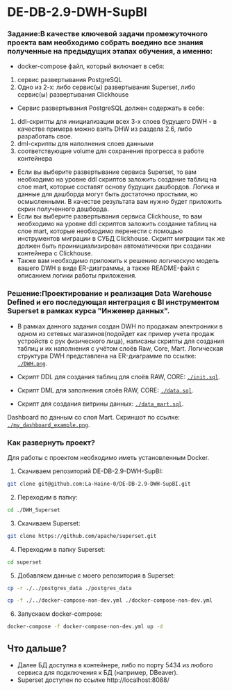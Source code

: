 # DE-DB-2.9-DWH-SupBI
### Задание:В качестве ключевой задачи промежуточного проекта вам необходимо собрать воедино все знания полученные на предыдущих этапах обучения, а именно:
- docker-compose файл, который включает в себя:
1. сервис развертывания PostgreSQL
2. Одно из 2-х: либо сервис(ы) развертывания Superset, либо сервис(ы) развертывания Clickhouse
- Сервис развертывания PostgreSQL должен содержать в себе:
1. ddl-скрипты для инициализации всех 3-х слоев будущего DWH - в качестве примера можно взять DHW из раздела 2.6, либо разработать свое.
2. dml-скрипты для наполнения слоев данными
3. соответствующие volume для сохранения прогресса в работе контейнера
- Если вы выберите развертывание сервиса Superset, то вам необходимо на уровне ddl скриптов заложить создание таблиц на слое mart, которые составят основу будущих дашбордов. Логика и данные для дашборда могут быть достаточно простыми, но осмысленными. В качестве результата вам нужно будет приложить скрин полученного дашборда.
- Если вы выберите развертывания сервиса Clickhouse, то вам необходимо на уровне ddl скриптов заложить создание таблиц на слое mart, которые необходимо перенести с помощью инструментов миграции в СУБД Clickhouse. Скрипт миграции так же должен быть проинициализирован автоматически при создании контейнера с Clickhouse.
- Также вам необходимо приложить к решению логическую модель вашего DWH в виде ER-диаграммы, а также README-файл с описанием логики работы приложения. 
### Решение:Проектирование и реализация Data Warehouse Defined и его последующая интеграция с BI инструментом Superset в рамках курса "Инженер данных".
- В рамках данного задания создан DWH по продажам электроники в одном из сетевых магазинов(подойдет как пример учета продаж устройств с рук физического лица), написаны скрипты для создания таблиц и их наполнения с учётом слоёв Raw, Core, Mart. Логическая структура DWH представлена на ER-диаграмме по ссылке: <code>[./DWH.png]()</code>.

- Скрипт DDL для создания таблиц для слоёв RAW, CORE: <code>[./init.sql]()</code>.

- Скрипт DML для заполнения слоёв RAW, CORE: <code>[./data.sql]()</code>.

- Скрипт для создания витрины данных: <code>[./data_mart.sql]()</code>.

Dashboard по данным со слоя Mart. Скриншот по ссылке: <code>[./my_dashboard_example.png]()</code>.

### Как развернуть проект?

Для работы с проектом необходимо иметь установленным Docker.

1. Скачиваем репозиторий DE-DB-2.9-DWH-SupBI:

```sh
git clone git@github.com:La-Haine-0/DE-DB-2.9-DWH-SupBI.git
```

2. Переходим в папку:

```sh
cd ./DWH_Superset
```

3. Скачиваем Superset:

```sh
git clone https://github.com/apache/superset.git
```

4. Переходим в папку Superset:

```sh
cd superset
```

5. Добавляем данные с моего репозитория в Superset:

```sh
cp -r ./../postgres_data ./postgres_data
```

```sh
cp -f ./../docker-compose-non-dev.yml ./docker-compose-non-dev.yml
```

6. Запускаем docker-compose:

```sh
docker-compose -f docker-compose-non-dev.yml up -d
```

## Что дальше?

- Далее БД доступна в контейнере, либо по порту 5434 из любого сервиса для подключения к БД (например, DBeaver).
- Superset доступен по ссылке http://localhost:8088/